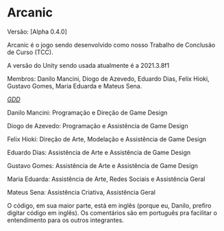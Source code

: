 # Arcanic

Versão: [Alpha 0.4.0]


Arcanic é o jogo sendo desenvolvido como nosso Trabalho de Conclusão de Curso (TCC).

A versão do Unity sendo usada atualmente é a 2021.3.8f1

Membros: Danilo Mancini, Diogo de Azevedo, Eduardo Dias, Felix Hioki, Gustavo Gomes, Maria Eduarda e Mateus Sena.

[*GDD*](https://docs.google.com/document/d/1ecWXxq0F2T6H8f7QlhAJWdVMxCd3cVlwd0Wg-ISU3Ng/edit?usp=sharing)


Danilo Mancini: Programação e Direção de Game Design

Diogo de Azevedo: Programação e Assistência de Game Design

Felix Hioki: Direção de Arte, Modelação e Assistência de Game Design

Eduardo Dias: Assistência de Arte e Assistência de Game Design

Gustavo Gomes: Assistência de Arte e Assistência de Game Design

Maria Eduarda: Assistência de Arte, Redes Sociais e Assistência Geral

Mateus Sena: Assistência Criativa, Assistência Geral


O código, em sua maior parte, está em inglês (porque eu, Danilo, prefiro digitar código em inglês). Os comentários são em português pra facilitar o entendimento para os outros integrantes.
